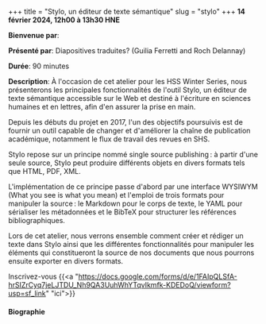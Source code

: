 +++
title = "Stylo, un éditeur de texte sémantique"
slug = "stylo"
+++
**14 février 2024, 12h00 à 13h30 HNE**

**Bienvenue par**: 

**Présenté par**: Diapositives traduites? (Guilia Ferretti and Roch Delannay)

**Durée**: 90 minutes

**Description**: À l'occasion de cet atelier pour les HSS Winter Series, nous présenterons les principales
fonctionnalités de l'outil Stylo, un éditeur de texte sémantique accessible sur le Web et destiné à l'écriture
en sciences humaines et en lettres, afin d'en assurer la prise en main.

Depuis les débuts du projet en 2017, l'un des objectifs poursuivis est de fournir un outil capable de changer
et d'améliorer la chaîne de publication académique, notamment le flux de travail des revues en SHS.

Stylo repose sur un principe nommé single source publishing : à partir d'une seule source, Stylo peut produire
différents objets en divers formats tels que HTML, PDF, XML.

L'implémentation de ce principe passe d'abord par une interface WYSIWYM (What you see is what you mean) et
l'emploi de trois formats pour manipuler la source : le Markdown pour le corps de texte, le YAML pour
sérialiser les métadonnées et le BibTeX pour structurer les références bibliographiques.

Lors de cet atelier, nous verrons ensemble comment créer et rédiger un texte dans Stylo ainsi que les
différentes fonctionnalités pour manipuler les éléments qui constitueront la source de nos documents que nous
pourrons ensuite exporter en divers formats.

Inscrivez-vous {{<a "https://docs.google.com/forms/d/e/1FAIpQLSfA-hrSIZrCyq7jeLJTDU_Nh9QA3UuhWhYTqvIkmfk-KDEDoQ/viewform?usp=sf_link" "ici">}}

<!-- Le même séminaire [en français](/template). -->

#### Biographie
